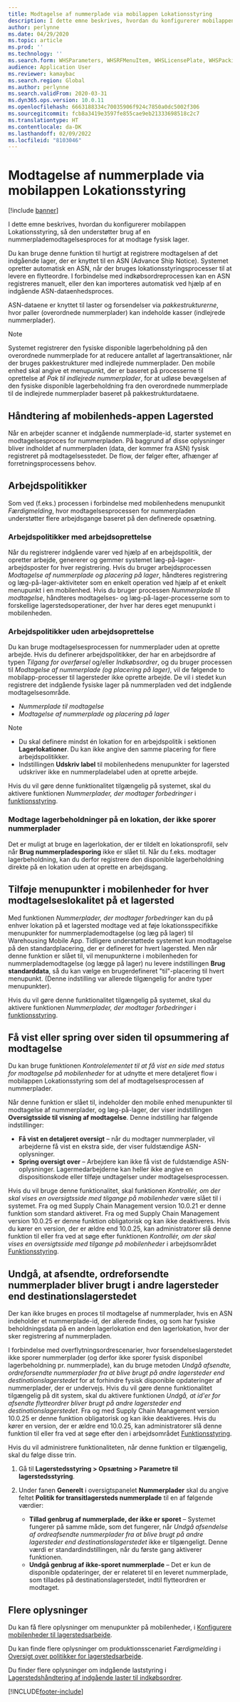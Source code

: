```yaml
---
title: Modtagelse af nummerplade via mobilappen Lokationsstyring
description: I dette emne beskrives, hvordan du konfigurerer mobilappen Lokationsstyring til at understøtte brug af en nummerplademodtagelsesproces for at modtage fysisk lager.
author: perlynne
ms.date: 04/29/2020
ms.topic: article
ms.prod: ''
ms.technology: ''
ms.search.form: WHSParameters, WHSRFMenuItem, WHSLicensePlate, WHSPackingStructure
audience: Application User
ms.reviewer: kamaybac
ms.search.region: Global
ms.author: perlynne
ms.search.validFrom: 2020-03-31
ms.dyn365.ops.version: 10.0.11
ms.openlocfilehash: 6663188334c70035906f924c7850a0dc5002f306
ms.sourcegitcommit: fcb8a3419e3597fe855cae9eb21333698518c2c7
ms.translationtype: HT
ms.contentlocale: da-DK
ms.lasthandoff: 02/09/2022
ms.locfileid: "8103046"
---
```

# <a name="license-plate-receiving-via-the-warehouse-management-mobile-app"></a>Modtagelse af nummerplade via mobilappen Lokationsstyring

[!include [banner](../includes/banner.md)]

I dette emne beskrives, hvordan du konfigurerer mobilappen Lokationsstyring, så den understøtter brug af en nummerplademodtagelsesproces for at modtage fysisk lager.

Du kan bruge denne funktion til hurtigt at registrere modtagelsen af det indgående lager, der er knyttet til en ASN (Advance Ship Notice). Systemet opretter automatisk en ASN, når der bruges lokationsstyringsprocesser til at levere en flytteordre. I forbindelse med indkøbsordreprocessen kan en ASN registreres manuelt, eller den kan importeres automatisk ved hjælp af en indgående ASN-dataenhedsproces.

ASN-dataene er knyttet til laster og forsendelser via *pakkestrukturerne*, hvor paller (overordnede nummerplader) kan indeholde kasser (indlejrede nummerplader).

> [!NOTE]
> Systemet registrerer den fysiske disponible lagerbeholdning på den overordnede nummerplade for at reducere antallet af lagertransaktioner, når der bruges pakkestrukturer med indlejrede nummerplader. Den mobile enhed skal angive et menupunkt, der er baseret på processerne til oprettelse af *Pak til indlejrede nummerplader*, for at udløse bevægelsen af den fysiske disponible lagerbeholdning fra den overordnede nummerplade til de indlejrede nummerplader baseret på pakkestrukturdataene.

## <a name="warehousing-mobile-device-app-processing"></a>Håndtering af mobilenheds-appen Lagersted

Når en arbejder scanner et indgående nummerplade-id, starter systemet en modtagelsesproces for nummerpladen. På baggrund af disse oplysninger bliver indholdet af nummerpladen (data, der kommer fra ASN) fysisk registreret på modtagelsesstedet. De flow, der følger efter, afhænger af forretningsprocessens behov.

## <a name="work-policies"></a>Arbejdspolitikker

Som ved (f.eks.) processen i forbindelse med mobilenhedens menupunkit *Færdigmelding*, hvor modtagelsesprocessen for nummerpladen understøtter flere arbejdsgange baseret på den definerede opsætning.

### <a name="work-policies-with-work-creation"></a>Arbejdspolitikker med arbejdsoprettelse

Når du registrerer indgående varer ved hjælp af en arbejdspolitik, der opretter arbejde, genererer og gemmer systemet læg-på-lager-arbejdsposter for hver registrering. Hvis du bruger arbejdsprocessen *Modtagelse af nummerplade og placering på lager*, håndteres registrering og læg-på-lager-aktiviteter som en enkelt operation ved hjælp af et enkelt menupunkt i en mobilenhed. Hvis du bruger processen *Nummerplade til modtagelse*, håndteres modtagelses- og læg-på-lager-processerne som to forskellige lagerstedsoperationer, der hver har deres eget menupunkt i mobilenheden.

### <a name="work-policies-without-work-creation"></a>Arbejdspolitikker uden arbejdsoprettelse

Du kan bruge modtagelsesprocessen for nummerplader uden at oprette arbejde. Hvis du definerer arbejdspolitikker, der har en arbejdsordre af typen *Tilgang for overførsel* og/eller *Indkøbsordrer*, og du bruger processen til *Modtagelse af nummerplade (og placering på lager)*, vil de følgende to mobilapp-processer til lagersteder ikke oprette arbejde. De vil i stedet kun registrere det indgående fysiske lager på nummerpladen ved det indgående modtagelsesområde.

- *Nummerplade til modtagelse*
- *Modtagelse af nummerplade og placering på lager*

> [!NOTE]
> - Du skal definere mindst én lokation for en arbejdspolitik i sektionen **Lagerlokationer**. Du kan ikke angive den samme placering for flere arbejdspolitikker.
> - Indstillingen **Udskriv label** til mobilenhedens menupunkter for lagersted udskriver ikke en nummerpladelabel uden at oprette arbejde.

Hvis du vil gøre denne funktionalitet tilgængelig på systemet, skal du aktivere funktionen *Nummerplader, der modtager forbedringer* i [funktionsstyring](../../fin-ops-core/fin-ops/get-started/feature-management/feature-management-overview.md).

### <a name="receive-inventory-on-a-location-that-doesnt-track-license-plates"></a>Modtage lagerbeholdninger på en lokation, der ikke sporer nummerplader

Det er muligt at bruge en lagerlokation, der er tildelt en lokationsprofil, selv når **Brug nummerpladesporing** ikke er slået til. Når du f.eks. modtager lagerbeholdning, kan du derfor registrere den disponible lagerbeholdning direkte på en lokation uden at oprette en arbejdsgang.

## <a name="add-mobile-device-menu-items-for-each-receiving-location-in-a-warehouse"></a>Tilføje menupunkter i mobilenheder for hver modtagelseslokalitet på et lagersted

Med funktionen *Nummerplader, der modtager forbedringer* kan du på enhver lokation på et lagersted modtage ved at føje lokationsspecifikke menupunkter for nummerplademodtagelse (og læg på lager) til Warehousing Mobile App. Tidligere understøttede systemet kun modtagelse på den standardplacering, der er defineret for hvert lagersted. Men når denne funktion er slået til, vil menupunkterne i mobilenheden for nummerplademodtagelse (og lægge på lager) nu levere indstillingen **Brug standarddata**, så du kan vælge en brugerdefineret "til"-placering til hvert menupunkt. (Denne indstilling var allerede tilgængelig for andre typer menupunkter).

Hvis du vil gøre denne funktionalitet tilgængelig på systemet, skal du aktivere funktionen *Nummerplader, der modtager forbedringer* i [funktionsstyring](../../fin-ops-core/fin-ops/get-started/feature-management/feature-management-overview.md).

## <a name="show-or-skip-the-receiving-summary-page"></a>Få vist eller spring over siden til opsummering af modtagelse

Du kan bruge funktionen *Kontrolelementet til at få vist en side med status for modtagelse på mobilenheder* for at udnytte et mere detaljeret flow i mobilappen Lokationsstyring som del af modtagelsesprocessen af nummerplader.

Når denne funktion er slået til, indeholder den mobile enhed menupunkter til modtagelse af nummerplader, og læg-på-lager, der viser indstillingen **Oversigtsside til visning af modtagelse**. Denne indstilling har følgende indstillinger:

- **Få vist en detaljeret oversigt** – når du modtager nummerplader, vil arbejderne få vist en ekstra side, der viser fuldstændige ASN-oplysninger.
- **Spring oversigt over** – Arbejdere kan ikke få vist de fuldstændige ASN-oplysninger. Lagermedarbejderne kan heller ikke angive en dispositionskode eller tilføje undtagelser under modtagelsesprocessen.

Hvis du vil bruge denne funktionalitet, skal funktionen *Kontrollér, om der skal vises en oversigtsside med tilgange på mobilenheder* være slået til i systemet. Fra og med Supply Chain Management version 10.0.21 er denne funktion som standard aktiveret. Fra og med Supply Chain Management version 10.0.25 er denne funktion obligatorisk og kan ikke deaktiveres. Hvis du kører en version, der er ældre end 10.0.25, kan administratorer slå denne funktion til eller fra ved at søge efter funktionen *Kontrollér, om der skal vises en oversigtsside med tilgange på mobilenheder* i arbejdsområdet [Funktionsstyring](../../fin-ops-core/fin-ops/get-started/feature-management/feature-management-overview.md).

## <a name="prevent-transfer-ordershipped-license-plates-from-being-used-at-warehouses-other-than-the-destination-warehouse"></a>Undgå, at afsendte, ordreforsendte nummerplader bliver brugt i andre lagersteder end destinationslagerstedet

Der kan ikke bruges en proces til modtagelse af nummerplader, hvis en ASN indeholder et nummerplade-id, der allerede findes, og som har fysiske beholdningsdata på en anden lagerlokation end den lagerlokation, hvor der sker registrering af nummerpladen.

I forbindelse med overflytningsordrescenarier, hvor forsendelseslagerstedet ikke sporer nummerplader (og derfor ikke sporer fysisk disponibel lagerbeholdning pr. nummerplade), kan du bruge metoden *Undgå afsendte, ordreforsendte nummerplader fra at blive brugt på andre lagersteder end destinationslagerstedet* for at forhindre fysisk disponible opdateringer af nummerplader, der er undervejs. Hvis du vil gøre denne funktionalitet tilgængelig på dit system, skal du aktivere funktionen *Undgå, at id'er for afsendte flytteordrer bliver brugt på andre lagersteder end destinationslagerstedet*. Fra og med Supply Chain Management version 10.0.25 er denne funktion obligatorisk og kan ikke deaktiveres. Hvis du kører en version, der er ældre end 10.0.25, kan administratorer slå denne funktion til eller fra ved at søge efter den i arbejdsområdet [Funktionsstyring](../../fin-ops-core/fin-ops/get-started/feature-management/feature-management-overview.md).

Hvis du vil administrere funktionaliteten, når denne funktion er tilgængelig, skal du følge disse trin.

1. Gå til **Lagerstedsstyring \> Opsætning \> Parametre til lagerstedsstyring**.
1. Under fanen **Generelt** i oversigtspanelet **Nummerplader** skal du angive feltet **Politik for transitlagersteds nummerplade** til en af følgende værdier:

    - **Tillad genbrug af nummerplade, der ikke er sporet** – Systemet fungerer på samme måde, som det fungerer, når *Undgå afsendelse af ordreafsendte nummerplader fra at blive brugt på andre lagersteder end destinationslagerstedet* ikke er tilgængeligt. Denne værdi er standardindstillingen, når du første gang aktiverer funktionen.
    - **Undgå genbrug af ikke-sporet nummerplade** – Det er kun de disponible opdateringer, der er relateret til en leveret nummerplade, som tillades på destinationslagerstedet, indtil flytteordren er modtaget.

## <a name="more-information"></a>Flere oplysninger

Du kan få flere oplysninger om menupunkter på mobilenheder, i [Konfigurere mobilenheder til lagerstedsarbejde](configure-mobile-devices-warehouse.md).

Du kan finde flere oplysninger om produktionsscenariet *Færdigmelding* i [Oversigt over politikker for lagerstedsarbejde](warehouse-work-policies.md).

Du finder flere oplysninger om indgående laststyring i [Lagerstedshåndtering af indgående laster til indkøbsordrer](inbound-load-handling.md).


[!INCLUDE[footer-include](../../includes/footer-banner.md)]